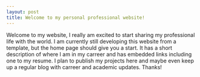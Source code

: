 ```yaml
---
layout: post
title: Welcome to my personal professional website! 
---
```


Welcome to my website, I really am excited to start sharing my professional life with the world. I am currently still developing this website from a template, but the home page should give you a start. It has a short description of where I am in my carreer and has embedded links including one to my resume. I plan to publish my projects here and maybe even keep up a regular blog with carreer and academic updates. Thanks!